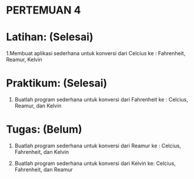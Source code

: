 # PERTEMUAN 4

# Latihan: (Selesai)
1.Membuat aplikasi sederhana untuk konversi dari Celcius ke :
Fahrenheit, Reamur, Kelvin 

# Praktikum: (Selesai)
1. Buatlah program sederhana untuk konversi dari Fahrenheit ke :
Celcius, Reamur, dan Kelvin 

# Tugas: (Belum)
1. Buatlah program sederhana untuk konversi dari Reamur ke :
Celcius, Fahrenheit, dan Kelvin

2. Buatlah program sederhana untuk konversi dari Kelvin ke:
Celcius, Fahrenheit, dan Reamur
